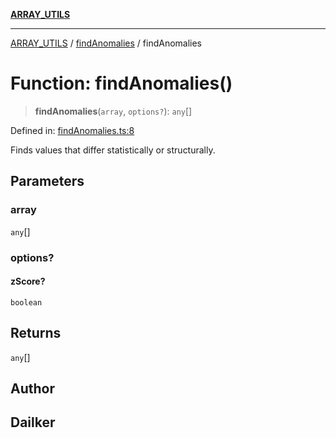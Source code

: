 [**ARRAY_UTILS**](../../README.md)

***

[ARRAY_UTILS](../../README.md) / [findAnomalies](../README.md) / findAnomalies

# Function: findAnomalies()

> **findAnomalies**(`array`, `options?`): `any`[]

Defined in: [findAnomalies.ts:8](https://github.com/dailker/everyutil/blob/9b590f3b464c4883aa51a0e840c616072d918dc8/src/array/findAnomalies.ts#L8)

Finds values that differ statistically or structurally.

## Parameters

### array

`any`[]

### options?

#### zScore?

`boolean`

## Returns

`any`[]

## Author

## Dailker
